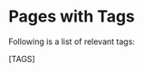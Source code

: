 # <span style="color:#5189e6"></span>**Pages with Tags**

Following is a list of relevant tags:

[TAGS]
